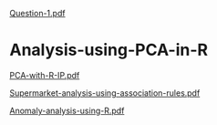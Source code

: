 [Question-1.pdf](https://github.com/dyhla/Analysis-using-PCA-in-R/files/8879641/Question-1.pdf)
# Analysis-using-PCA-in-R

[PCA-with-R-IP.pdf](https://github.com/dyhla/Analysis-using-PCA-in-R/files/8886469/PCA-with-R-IP.pdf)

[Supermarket-analysis-using-association-rules.pdf](https://github.com/dyhla/Analysis-using-PCA-in-R/files/8907797/Supermarket-analysis-using-association-rules.pdf)


[Anomaly-analysis-using-R.pdf](https://github.com/dyhla/Analysis-using-PCA-in-R/files/8889707/Anomaly-analysis-using-R.pdf)
